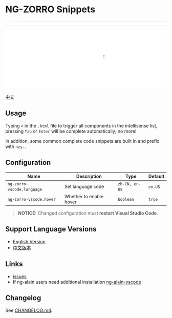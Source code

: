 # NG-ZORRO Snippets

![Help](help.gif)

[中文](README.zh-CN.md)

## Usage

Typing `<` in the `.html` file to trigger all components in the intellisense list, pressing `Tab` or `Enter` will be complete automatically; no more!

In addition, some common complete code snippets are built in and prefix with `nzs-`.

## Configuration

| Name                       | Description             | Type           | Default |
|----------------------------|-------------------------|----------------|---------|
| `ng-zorro-vscode.language` | Set language code       | `zh-CN, en-US` | `en-US` |
| `ng-zorro-vscode.hover`    | Whether to enable hover | `boolean`      | `true`  |

> **NOTICE:** Changed configuration must **restart Visual Studio Code**.

## Support Language Versions

- [English Version](https://marketplace.visualstudio.com/items?itemName=cipchk.ng-zorro-vscode)
- [中文版本](https://marketplace.visualstudio.com/items?itemName=cipchk.ng-zorro-vscode-zh-CN)

## Links

- [issues](https://github.com/cipchk/ng-zorro-vscode/issues)
- If ng-alain users need additional installation [ng-alain-vscode](https://marketplace.visualstudio.com/items?itemName=cipchk.ng-alain-vscode)

## Changelog

See [CHANGELOG.md](CHANGELOG.md).
